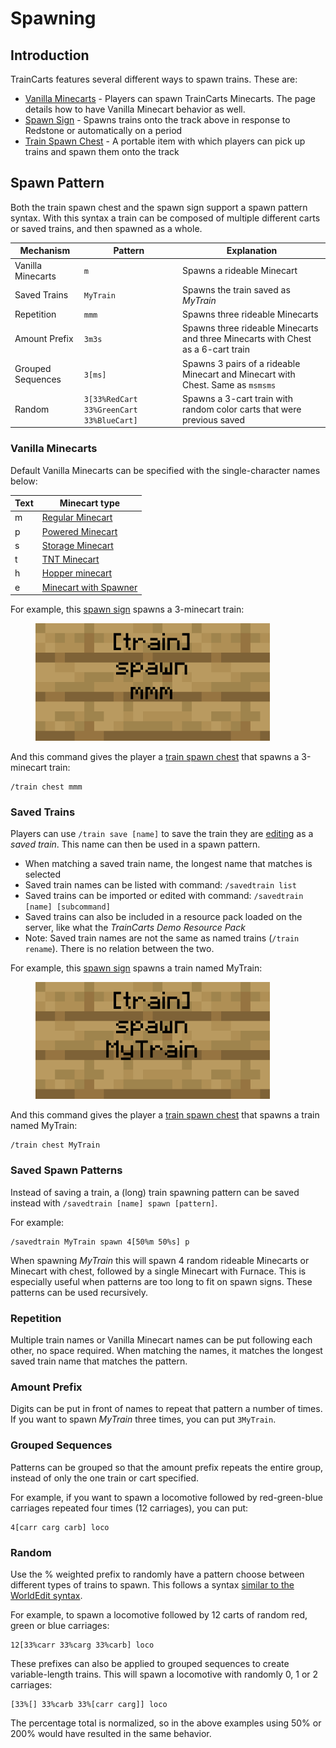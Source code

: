 # Spawning

## Introduction

TrainCarts features several different ways to spawn trains. These are:

* [Vanilla Minecarts](https://wiki.traincarts.net/p/Special:MyLanguage/TrainCarts/VanillaMinecarts) - Players can spawn TrainCarts Minecarts. The page details how to have Vanilla Minecart behavior as well.
* [Spawn Sign](https://wiki.traincarts.net/p/Special:MyLanguage/TrainCarts/Signs/Spawner) - Spawns trains onto the track above in response to Redstone or automatically on a period
* [Train Spawn Chest](https://wiki.traincarts.net/p/Special:MyLanguage/TrainCarts/Train_Spawn_Chest) - A portable item with which players can pick up trains and spawn them onto the track

## Spawn Pattern

Both the train spawn chest and the spawn sign support a spawn pattern syntax. With this syntax a train can be composed of multiple different carts or saved trains, and then spawned as a whole.

| Mechanism         | Pattern                                  | Explanation                                                                      |
| ----------------- | ---------------------------------------- | -------------------------------------------------------------------------------- |
| Vanilla Minecarts | `m`                                      | Spawns a rideable Minecart                                                       |
| Saved Trains      | `MyTrain`                                | Spawns the train saved as _MyTrain_                                              |
| Repetition        | `mmm`                                    | Spawns three rideable Minecarts                                                  |
| Amount Prefix     | `3m3s`                                   | Spawns three rideable Minecarts and three Minecarts with Chest as a 6-cart train |
| Grouped Sequences | `3[ms]`                                  | Spawns 3 pairs of a rideable Minecart and Minecart with Chest. Same as `msmsms`  |
| Random            | `3[33%RedCart 33%GreenCart 33%BlueCart]` | Spawns a 3-cart train with random color carts that were previous saved           |

### Vanilla Minecarts

Default Vanilla Minecarts can be specified with the single-character names below:

| Text | Minecart type                                                                   |
| ---- | ------------------------------------------------------------------------------- |
| m    | [Regular Minecart](https://minecraft.wiki/w/Minecart)                           |
| p    | [Powered Minecart](https://minecraft.wiki/w/Minecart_with_Furnace)              |
| s    | [Storage Minecart](https://minecraft.wiki/w/Minecart_with_Chest)                |
| t    | [TNT Minecart](https://minecraft.wiki/w/Minecart_with_TNT)                      |
| h    | [Hopper minecart](https://minecraft.wiki/w/Minecart_with_Hopper)                |
| e    | [Minecart with Spawner](https://minecraft.wiki/w/Minecart_with_Monster_Spawner) |

For example, this [spawn sign](https://wiki.traincarts.net/p/Special:MyLanguage/TrainCarts/Signs/Spawner) spawns a 3-minecart train:

<figure><img src=".gitbook/assets/PixPin_2025-06-13_13-07-06 (4).png" alt="" width="375"><figcaption></figcaption></figure>

And this command gives the player a [train spawn chest](https://wiki.traincarts.net/p/Special:MyLanguage/TrainCarts/Train_Spawn_Chest) that spawns a 3-minecart train:

```
/train chest mmm
```

### Saved Trains

Players can use `/train save [name]` to save the train they are [editing](https://wiki.traincarts.net/p/Special:MyLanguage/TrainCarts/Editing) as a _saved train_. This name can then be used in a spawn pattern.

* When matching a saved train name, the longest name that matches is selected
* Saved train names can be listed with command: `/savedtrain list`
* Saved trains can be imported or edited with command: `/savedtrain [name] [subcommand]`
* Saved trains can also be included in a resource pack loaded on the server, like what the _TrainCarts Demo Resource Pack_
* Note: Saved train names are not the same as named trains (`/train rename`). There is no relation between the two.

For example, this [spawn sign](https://wiki.traincarts.net/p/Special:MyLanguage/TrainCarts/Signs/Spawner) spawns a train named MyTrain:

<figure><img src=".gitbook/assets/PixPin_2025-06-13_13-07-06 (5).png" alt="" width="375"><figcaption></figcaption></figure>

And this command gives the player a [train spawn chest](https://wiki.traincarts.net/p/Special:MyLanguage/TrainCarts/Train_Spawn_Chest) that spawns a train named MyTrain:

```
/train chest MyTrain
```

### Saved Spawn Patterns

Instead of saving a train, a (long) train spawning pattern can be saved instead with `/savedtrain [name] spawn [pattern]`.

For example:

```
/savedtrain MyTrain spawn 4[50%m 50%s] p
```

When spawning _MyTrain_ this will spawn 4 random rideable Minecarts or Minecart with chest, followed by a single Minecart with Furnace. This is especially useful when patterns are too long to fit on spawn signs. These patterns can be used recursively.

### Repetition

Multiple train names or Vanilla Minecart names can be put following each other, no space required. When matching the names, it matches the longest saved train name that matches the pattern.

### Amount Prefix

Digits can be put in front of names to repeat that pattern a number of times. If you want to spawn _MyTrain_ three times, you can put `3MyTrain`.

### Grouped Sequences

Patterns can be grouped so that the amount prefix repeats the entire group, instead of only the one train or cart specified.

For example, if you want to spawn a locomotive followed by red-green-blue carriages repeated four times (12 carriages), you can put:

```
4[carr carg carb] loco
```

### Random

Use the % weighted prefix to randomly have a pattern choose between different types of trains to spawn. This follows a syntax [similar to the WorldEdit syntax](https://worldedit.enginehub.org/en/latest/usage/general/patterns/#random-pattern).

For example, to spawn a locomotive followed by 12 carts of random red, green or blue carriages:

```
12[33%carr 33%carg 33%carb] loco
```

These prefixes can also be applied to grouped sequences to create variable-length trains. This will spawn a locomotive with randomly 0, 1 or 2 carriages:

```
[33%[] 33%carb 33%[carr carg]] loco
```

The percentage total is normalized, so in the above examples using 50% or 200% would have resulted in the same behavior.
